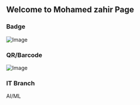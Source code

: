## Welcome to Mohamed zahir  Page


### Badge
![Image](badges/mohamedzahir.png)

### QR/Barcode
![Image](qr/qr_mohamedzahir.png)
### IT Branch
AI/ML
